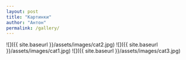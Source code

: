```yaml
---
layout: post
title: "Картинки"
author: "Антон"
permalink: /gallery/
---
```


![]({{ site.baseurl }}/assets/images/cat2.jpg)
![]({{ site.baseurl }}/assets/images/cat1.jpg)
![]({{ site.baseurl }}/assets/images/cat3.jpg)
